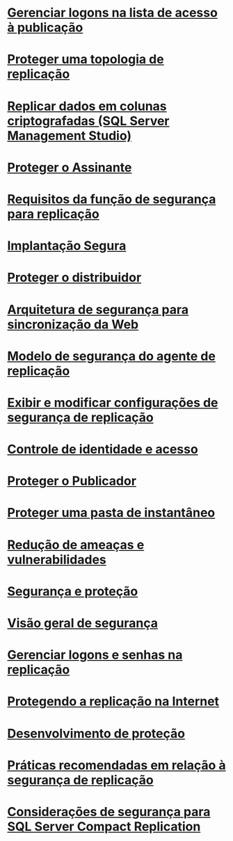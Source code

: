 # [Gerenciar logons na lista de acesso à publicação](manage-logins-in-the-publication-access-list.md)
# [Proteger uma topologia de replicação](secure-a-replication-topology.md)
# [Replicar dados em colunas criptografadas (SQL Server Management Studio)](replicate-data-in-encrypted-columns-sql-server-management-studio.md)
# [Proteger o Assinante](secure-the-subscriber.md)
# [Requisitos da função de segurança para replicação](security-role-requirements-for-replication.md)
# [Implantação Segura](secure-deployment-replication.md)
# [Proteger o distribuidor](secure-the-distributor.md)
# [Arquitetura de segurança para sincronização da Web](security-architecture-for-web-synchronization.md)
# [Modelo de segurança do agente de replicação](replication-agent-security-model.md)
# [Exibir e modificar configurações de segurança de replicação](view-and-modify-replication-security-settings.md)
# [Controle de identidade e acesso](identity-and-access-control-replication.md)
# [Proteger o Publicador](secure-the-publisher.md)
# [Proteger uma pasta de instantâneo](secure-the-snapshot-folder.md)
# [Redução de ameaças e vulnerabilidades](threat-and-vulnerability-mitigation-replication.md)
# [Segurança e proteção](security-and-protection-replication.md)
# [Visão geral de segurança](security-overview-replication.md)
# [Gerenciar logons e senhas na replicação](manage-logins-and-passwords-in-replication.md)
# [Protegendo a replicação na Internet](securing-replication-over-the-internet.md)
# [Desenvolvimento de proteção](secure-development-replication.md)
# [Práticas recomendadas em relação à segurança de replicação](replication-security-best-practices.md)
# [Considerações de segurança para SQL Server Compact Replication](security-considerations-for-sql-server-compact-replication.md)
